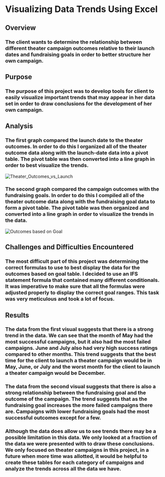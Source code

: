 # Visualizing Data Trends Using Excel

## Overview
### The client wants to determine the relationship between different theater campaign outcomes relative to their launch dates and fundraising goals in order to better structure her own campaign. 


## Purpose
### The purpose of this project was to develop tools for client to easily visualize important trends that may appear in her data set in order to draw conclusions for the development of her own campaign. 


## Analysis 
### The first graph compared the launch date to the theater outcomes. In order to do this I organized all of the theater outcome data along with the launch-date data into a pivot table. The pivot table was then converted into a line graph in order to best visualize the trends.
![Theater_Outcomes_vs_Launch](https://user-images.githubusercontent.com/100374924/155846360-92eb2128-302d-4611-84cc-e57418bc50e3.png)


### The second graph compared the campaign outcomes with the fundraising goals.  In order to do this I compiled all of the theater outcome data along with the fundraising goal data to form a pivot table. The pivot table was then organized and converted into a line graph in order to visualize the trends in the data.
![Outcomes based on Goal](https://user-images.githubusercontent.com/100374924/155848333-d7802032-8190-4a61-abbd-eb4f48d94a6f.png)

 
## Challenges and Difficulties Encountered
### The most difficult part of this project was determining the correct formulas to use to best display the data for the outcomes based on goal table. I decided to use an IFS statement formula that contained many different conditionals. It was imperative to make sure that all the formulas were adjusted properly to display the correct goal ranges. This task was very meticulous and took a lot of focus. 


## Results

### The data from the first visual suggests that there is a strong trend in the data. We can see that the month of May had the most successful campaigns, but it also had the most failed campaigns. June and July also had very high success ratings compared to other months. This trend suggests that the best time for the client to launch a theater campaign would be in May, June, or July and the worst month for the client to launch a theater campaign would be December. 

### The data from the second visual suggests that there is also a strong relationship between the fundraising goal and the outcome of the campaign. The trend suggests that as the fundraising goal increases the more failed campaigns there are. Campaigns with lower fundraising goals had the most successful outcomes except for a few. 

### Although the data does allow us to see trends there may be a possible limitation in this data. We only looked at a fraction of the data we were presented with to draw these conclusions. We only focused on theater campaigns in this project, in a future when more time was allotted, it would be helpful to create these tables for each category of campaigns and analyze the trends across all the data we have.

